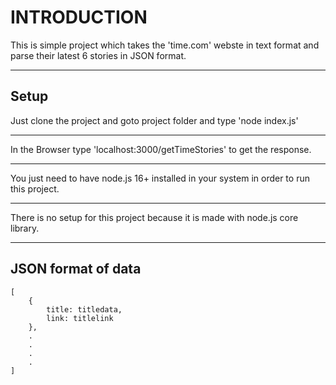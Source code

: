 # INTRODUCTION
This is simple project which takes the 'time.com' webste in text format and parse their latest 6 stories in JSON format.

---

## Setup

Just clone the project and goto project folder and type 'node index.js'
***

In the Browser type 'localhost:3000/getTimeStories' to get the response.


****
You just need to have node.js 16+ installed in your system in order to run this project.

****
There is no setup for this project because it is made with node.js core library.
****

## JSON format of data
    [
        {
            title: titledata,
            link: titlelink
        },
        .
        .
        .
        .
    ]


